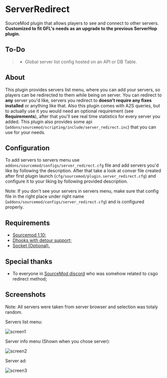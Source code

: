 # ServerRedirect
SourceMod plugin that allows players to see and connect to other servers. **Customized to fit GFL's needs as an upgrade to the previous ServerHop plugin.**

## To-Do
> - Global server list config hosted on an API or DB Table.

## About
This plugin provides servers list menu, where you can add your servers, so players can be redirected to them while being on server. You can redirect to **any** server you'd like, servers you redirect to **doesn't require any fixes installed** or anything like that. Also this plugin comes with A2S queries, but to actually use it you would need an optional requirement (see **Requirements**), after that you'll see real time statistics for every server you added. This plugin also provides some api (``addons/sourcemod/scripting/include/server_redirect.inc``) that you can use for your needs.

## Configuration
To add servers to servers menu use ``addons/sourcemod/configs/server_redirect.cfg`` file and add servers you'd like by following the description. After that take a look at convar file created after first plugin launch (``cfg/sourcemod/plugin.server_redirect.cfg``) and configure it to your liking by following provided description.

Note: If you don't see your servers in servers menu, make sure that config file in the right place under right name (``addons/sourcemod/configs/server_redirect.cfg``) and is configured properly.

## Requirements
* [Sourcemod 1.10;](https://www.sourcemod.net/downloads.php?branch=1.10-dev&all=1)
* [Dhooks with detour support;](https://forums.alliedmods.net/showpost.php?p=2588686&postcount=589)
* [Socket (Optional).](https://github.com/JoinedSenses/sm-ext-socket)

## Special thanks
* To everyone in [SourceMod discord](https://discord.gg/HUc67zN) who was somehow related to csgo redirect method;

## Screenshots
Note: All servers were taken from server browser and selection was totaly random.

Servers list menu:

![screen1](https://i.imgur.com/lYSPQRK.png)

Server info menu (Shown when you chose server):

![screen2](https://i.imgur.com/MwrmeRM.png)

Server ad:

![screen3](https://imgur.com/EKCkk2W.png)
